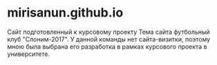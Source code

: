 # mirisanun.github.io
Сайт подготовленный к курсовому проекту
Тема сайта футбольный клуб "Слоним-2017". У данной команды нет сайта-визитки, поэтому мною была выбрана его разработка в рамках курсового проекта в университете.
